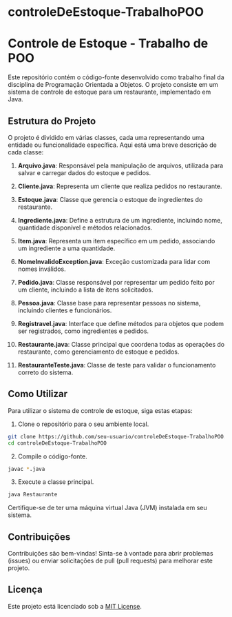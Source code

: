 # controleDeEstoque-TrabalhoPOO
# Controle de Estoque - Trabalho de POO

Este repositório contém o código-fonte desenvolvido como trabalho final da disciplina de Programação Orientada a Objetos. O projeto consiste em um sistema de controle de estoque para um restaurante, implementado em Java.

## Estrutura do Projeto

O projeto é dividido em várias classes, cada uma representando uma entidade ou funcionalidade específica. Aqui está uma breve descrição de cada classe:

1. **Arquivo.java**: Responsável pela manipulação de arquivos, utilizada para salvar e carregar dados do estoque e pedidos.

2. **Cliente.java**: Representa um cliente que realiza pedidos no restaurante.

3. **Estoque.java**: Classe que gerencia o estoque de ingredientes do restaurante.

4. **Ingrediente.java**: Define a estrutura de um ingrediente, incluindo nome, quantidade disponível e métodos relacionados.

5. **Item.java**: Representa um item específico em um pedido, associando um ingrediente a uma quantidade.

6. **NomeInvalidoException.java**: Exceção customizada para lidar com nomes inválidos.

7. **Pedido.java**: Classe responsável por representar um pedido feito por um cliente, incluindo a lista de itens solicitados.

8. **Pessoa.java**: Classe base para representar pessoas no sistema, incluindo clientes e funcionários.

9. **Registravel.java**: Interface que define métodos para objetos que podem ser registrados, como ingredientes e pedidos.

10. **Restaurante.java**: Classe principal que coordena todas as operações do restaurante, como gerenciamento de estoque e pedidos.

11. **RestauranteTeste.java**: Classe de teste para validar o funcionamento correto do sistema.

## Como Utilizar

Para utilizar o sistema de controle de estoque, siga estas etapas:

1. Clone o repositório para o seu ambiente local.

```bash
git clone https://github.com/seu-usuario/controleDeEstoque-TrabalhoPOO.git
cd controleDeEstoque-TrabalhoPOO
```

2. Compile o código-fonte.

```bash
javac *.java
```

3. Execute a classe principal.

```bash
java Restaurante
```

Certifique-se de ter uma máquina virtual Java (JVM) instalada em seu sistema.

## Contribuições

Contribuições são bem-vindas! Sinta-se à vontade para abrir problemas (issues) ou enviar solicitações de pull (pull requests) para melhorar este projeto.

## Licença

Este projeto está licenciado sob a [MIT License](LICENSE).
